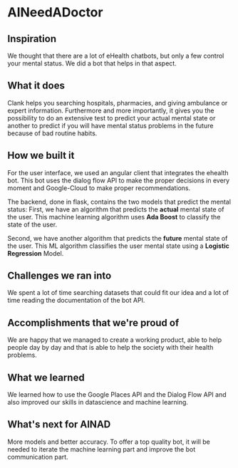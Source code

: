 # AINeedADoctor

## Inspiration
We thought that there are a lot of eHealth chatbots, but only a few control your mental status. We did a bot that helps in that aspect.

## What it does
Clank helps you searching hospitals, pharmacies, and giving ambulance or expert information. Furthermore and more importantly, it gives you the possibility to do an extensive test to predict your actual mental state or another to predict if you will have mental status problems in the future because of bad routine habits.

## How we built it
For the user interface, we used an angular client that integrates the ehealth bot. This bot uses the dialog flow API to make the proper decisions in every moment and Google-Cloud to make proper recommendations.

The backend, done in flask, contains the two models that predict the mental status: 
First, we have an algorithm that predicts the **actual** mental state of the user. This machine learning algorithm uses **Ada Boost** to classify the state of the user.

Second, we have another algorithm that predicts the **future** mental state of the user. This ML algorithm classifies the user mental state using a **Logistic Regression** Model.

## Challenges we ran into
We spent a lot of time searching datasets that could fit our idea and a lot of time reading the documentation of the bot API.

## Accomplishments that we're proud of
We are happy that we managed to create a working product, able to help people day by day and that is able to help the society with their health problems.

## What we learned
We learned how to use the Google Places API and the Dialog Flow API and also improved our skills in datascience and machine learning.

## What's next for AINAD
More models and better accuracy. To offer a top quality bot, it will be needed to iterate the machine learning part and improve the bot communication part.
